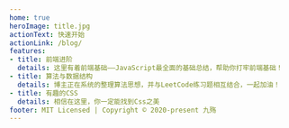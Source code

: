```yaml
---
home: true
heroImage: title.jpg
actionText: 快速开始
actionLink: /blog/
features:
- title: 前端进阶
  details: 这里有着前端基础——JavaScript最全面的基础总结，帮助你打牢前端基础！
- title: 算法与数据结构
  details: 博主正在系统的整理算法思想，并与LeetCode练习题相互结合，一起加油！
- title: 有趣的CSS
  details: 相信在这里，你一定能找到Css之美
footer: MIT Licensed | Copyright © 2020-present 九殇
---
```


